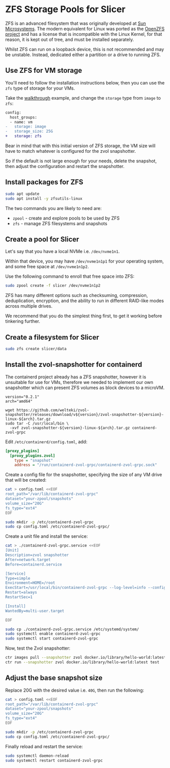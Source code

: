 # ZFS Storage Pools for Slicer

ZFS is an advanced filesystem that was originally developed at [Sun Microsystems](https://en.wikipedia.org/wiki/Sun_Microsystems). The modern equivalent for Linux was ported as the [OpenZFS project](https://openzfs.org/wiki/Main_Page) and has a license that is incompatible with the Linux Kernel, for that reason, it is kept out of tree, and must be installed separately.

Whilst ZFS can run on a loopback device, this is not recommended and may be unstable. Instead, dedicated either a partition or a drive to running ZFS.

## Use ZFS for VM storage

You'll need to follow the installation instructions below, then you can use the `zfs` type of storage for your VMs.

Take the [walkthrough](../getting-started/walkthrough) example, and change the `storage` type from `image` to `zfs`:

```diff
config:
  host_groups:
  - name: vm
-   storage: image
-   storage_size: 25G
+   storage: zfs
```

Bear in mind that with this initial version of ZFS storage, the VM size will have to match whatever is configured for the zvol snapshotter.

So if the default is not large enough for your needs, delete the snapshot, then adjust the configuration and restart the snapshotter.

## Install packages for ZFS

```bash
sudo apt update
sudo apt install -y zfsutils-linux
```

The two commands you are likely to need are:

* `zpool` - create and explore pools to be used by ZFS
* `zfs` - manage ZFS filesystems and snapshots

## Create a pool for Slicer

Let's say that you have a local NVMe i.e. `/dev/nvme1n1`.

Within that device, you may have `/dev/nvme1n1p1` for your operating system, and some free space at `/dev/nvme1n1p2`.

Use the following command to enroll that free space into ZFS:

```bash
sudo zpool create -f slicer /dev/nvme1n1p2
```

ZFS has many different options such as checksuming, compression, deduplication, encryption, and the ability to run in different RAID-like modes across multiple drives.

We recommend that you do the simplest thing first, to get it working before tinkering further.

## Create a filesystem for Slicer

```bash
sudo zfs create slicer/data
```

## Install the zvol-snapshotter for containerd

The containerd project already has a ZFS snapshotter, however it is unsuitable for use for VMs, therefore we needed to implement our own snapshotter which can present ZFS volumes as block devices to a microVM.

```
version="0.2.1"
arch="amd64"

wget https://github.com/welteki/zvol-snapshotter/releases/download/v${version}/zvol-snapshotter-${version}-linux-${arch}.tar.gz
sudo tar -C /usr/local/bin \
  -xvf zvol-snapshotter-${version}-linux-${arch}.tar.gz containerd-zvol-grpc
```

Edit `/etc/containerd/config.toml`, add:

```ini
[proxy_plugins]
  [proxy_plugins.zvol]
    type = "snapshot"
    address = "/run/containerd-zvol-grpc/containerd-zvol-grpc.sock"
```

Create a config file for the snapshotter, specifying the size of any VM drive that will be created:

```bash
cat > config.toml <<EOF
root_path="/var/lib/containerd-zvol-grpc"
dataset="your-zpool/snapshots"
volume_size="20G"
fs_type="ext4"
EOF

sudo mkdir -p /etc/containerd-zvol-grpc
sudo cp config.toml /etc/containerd-zvol-grpc/
```

Create a unit file and install the service:

```bash
cat > ./containerd-zvol-grpc.service <<EOF
[Unit]
Description=zvol snapshotter
After=network.target
Before=containerd.service

[Service]
Type=simple
Environment=HOME=/root
ExecStart=/usr/local/bin/containerd-zvol-grpc --log-level=info --config=/etc/containerd-zvol-grpc/config.toml
Restart=always
RestartSec=1

[Install]
WantedBy=multi-user.target

EOF

sudo cp ./containerd-zvol-grpc.service /etc/systemd/system/
sudo systemctl enable containerd-zvol-grpc
sudo systemctl start containerd-zvol-grpc
```

Now, test the Zvol snapshotter:

```bash
ctr images pull --snapshotter zvol docker.io/library/hello-world:latest
ctr run --snapshotter zvol docker.io/library/hello-world:latest test
```

## Adjust the base snapshot size

Replace 20G with the desired value i.e. `40G`, then run the following:

```bash
cat > config.toml <<EOF
root_path="/var/lib/containerd-zvol-grpc"
dataset="your-zpool/snapshots"
volume_size="20G"
fs_type="ext4"
EOF

sudo mkdir -p /etc/containerd-zvol-grpc
sudo cp config.toml /etc/containerd-zvol-grpc/
```

Finally reload and restart the service:

```bash
sudo systemctl daemon-reload
sudo systemctl restart containerd-zvol-grpc
```
